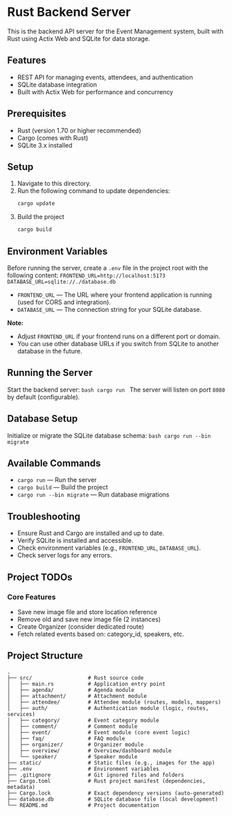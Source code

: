 # Rust Backend Server

This is the backend API server for the Event Management system, built with Rust using Actix Web and SQLite for data storage.

## Features

- REST API for managing events, attendees, and authentication
- SQLite database integration
- Built with Actix Web for performance and concurrency

## Prerequisites

- Rust (version 1.70 or higher recommended)
- Cargo (comes with Rust)
- SQLite 3.x installed

## Setup

1. Navigate to this directory.
2. Run the following command to update dependencies:
    ```bash
    cargo update
    ```
3. Build the project
    ```bash
    cargo build
    ```

## Environment Variables

Before running the server, create a `.env` file in the project root with the following content:
    ```
    FRONTEND_URL=http://localhost:5173
    DATABASE_URL=sqlite://./database.db
    ```
- `FRONTEND_URL` — The URL where your frontend application is running (used for CORS and integration).
- `DATABASE_URL` — The connection string for your SQLite database.

**Note:**
- Adjust `FRONTEND_URL` if your frontend runs on a different port or domain.
- You can use other database URLs if you switch from SQLite to another database in the future.

## Running the Server

Start the backend server:
    ```bash
    cargo run
    ```
The server will listen on port `8080` by default (configurable).

## Database Setup

Initialize or migrate the SQLite database schema:
    ```bash
    cargo run --bin migrate
    ```

## Available Commands

- `cargo run` — Run the server
- `cargo build` — Build the project
- `cargo run --bin migrate` — Run database migrations

## Troubleshooting

- Ensure Rust and Cargo are installed and up to date. 
- Verify SQLite is installed and accessible. 
- Check environment variables (e.g., `FRONTEND_URL`, `DATABASE_URL`).
- Check server logs for any errors.

## Project TODOs

### Core Features
    
- Save new image file and store location reference
- Remove old and save new image file (2 instances)
- Create Organizer (consider dedicated route)
- Fetch related events based on: category_id, speakers, etc.

## Project Structure

```
.
├── src/                  # Rust source code
│   ├── main.rs           # Application entry point
│   ├── agenda/           # Agenda module
│   ├── attachment/       # Attachment module
│   ├── attendee/         # Attendee module (routes, models, mappers)
│   ├── auth/             # Authentication module (logic, routes, services)
│   ├── category/         # Event category module
│   ├── comment/          # Comment module
│   ├── event/            # Event module (core event logic)
│   ├── faq/              # FAQ module
│   ├── organizer/        # Organizer module
│   ├── overview/         # Overview/dashboard module
│   └── speaker/          # Speaker module
├── static/               # Static files (e.g., images for the app)
├── .env                  # Environment variables
├── .gitignore            # Git ignored files and folders
├── Cargo.toml            # Rust project manifest (dependencies, metadata)
├── Cargo.lock            # Exact dependency versions (auto-generated)
├── database.db           # SQLite database file (local development)
└── README.md             # Project documentation
```